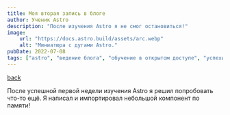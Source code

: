 ```yaml
---
title: Моя вторая запись в блоге
author: Ученик Astro
description: "После изучения Astro я не смог остановиться!"
image:
    url: "https://docs.astro.build/assets/arc.webp"
    alt: "Миниатюра с дугами Astro."
pubDate: 2022-07-08
tags: ["astro", "ведение блога", "обучение в открытом доступе", "успехи"]
---
```

[back](blog)


После успешной первой недели изучения Astro я решил попробовать что-то ещё. Я написал и импортировал небольшой компонент по памяти!
